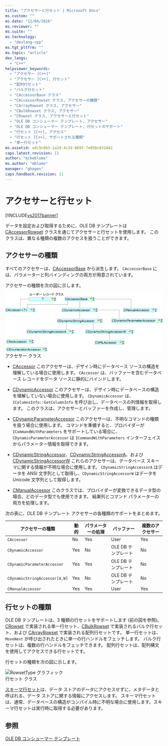 ```yaml
---
title: "アクセサーと行セット | Microsoft Docs"
ms.custom: ""
ms.date: "11/04/2016"
ms.reviewer: ""
ms.suite: ""
ms.technology: 
  - "devlang-cpp"
ms.tgt_pltfrm: ""
ms.topic: "article"
dev_langs: 
  - "C++"
helpviewer_keywords: 
  - "アクセサー [C++]"
  - "アクセサー [C++], 行セット"
  - "配列行セット"
  - "バルク行セット"
  - "CAccessorBase クラス"
  - "CAccessorRowset クラス, アクセサーの種類"
  - "CArrayRowset クラス, アクセサー"
  - "CBulkRowset クラス, アクセサー"
  - "CRowset クラス, アクセサーと行セット"
  - "OLE DB コンシューマー テンプレート, アクセサー"
  - "OLE DB コンシューマー テンプレート, 行セットのサポート"
  - "行セット [C++], アクセス"
  - "行セット [C++], サポートされる種類"
  - "単一行セット"
ms.assetid: edc9c8b3-1a2d-4c2d-869f-7e058c631042
caps.latest.revision: 11
author: "mikeblome"
ms.author: "mblome"
manager: "ghogen"
caps.handback.revision: 11
---
```

# アクセサーと行セット
[!INCLUDE[vs2017banner](../../assembler/inline/includes/vs2017banner.md)]

データを設定および取得するために、OLE DB テンプレートは [CAccessorRowset](../Topic/CAccessorRowset%20Class.md) クラスを通じてアクセサーと行セットを使用します。  このクラスは、異なる種類の複数のアクセスを扱うことができます。  
  
## アクセサーの種類  
 すべてのアクセサーは、[CAccessorBase](../../data/oledb/caccessorbase-class.md) から派生します。  `CAccessorBase` には、パラメーターと列バインディングの両方が用意されています。  
  
 アクセサーの種類を次の図に示します。  
  
 ![アクセサー タイプ](../../data/oledb/media/vcaccessortypes.gif "vcAccessorTypes")  
アクセサー クラス  
  
-   [CAccessor](../Topic/CAccessor%20Class.md) このアクセサーは、デザイン時にデータベース ソースの構造を理解している場合に使用します。  `CAccessor` は、バッファーを含むデータベース レコードをデータ ソースに静的にバインドします。  
  
-   [CDynamicAccessor](../../data/oledb/cdynamicaccessor-class.md) このアクセサーは、デザイン時にデータベースの構造を理解していない場合に使用します。  `CDynamicAccessor` は、`IColumnsInfo::GetColumnInfo` を呼び出し、データベースの列情報を取得します。  このクラスは、アクセサーとバッファーを作成し、管理します。  
  
-   [CDynamicParameterAccessor](../../data/oledb/cdynamicparameteraccessor-class.md) このアクセサーは、不明なコマンドの種類を扱う場合に使用します。  コマンドを準備すると、プロバイダーが `ICommandWithParameters` をサポートしている場合に、`CDynamicParameterAccessor` は `ICommandWithParameters` インターフェイスからパラメーター情報を取得できます。  
  
-   [CDynamicStringAccessor](../../data/oledb/cdynamicstringaccessor-class.md)、[CDynamicStringAccessorA](../../data/oledb/cdynamicstringaccessora-class.md)、および [CDynamicStringAccessorW](../../data/oledb/cdynamicstringaccessorw-class.md) これらのアクセサーは、データベース スキーマに関する情報が不明な場合に使用します。  `CDynamicStringAccessorA` はデータを ANSI 文字列として取得し、`CDynamicStringAccessorW` はデータを Unicode 文字列として取得します。  
  
-   [CManualAccessor](../Topic/CManualAccessor%20Class.md) このクラスでは、プロバイダーが変換できるデータ型の場合、どのデータ型でも使用できます。  結果列とコマンド パラメーターの両方を処理します。  
  
 次の表に、OLE DB テンプレート アクセサーの各種類のサポートをまとめます。  
  
|アクセサーの種類|動的|パラメーターの処理|バッファー|複数のアクセサー|  
|--------------|--------|---------------|-----------|--------------|  
|`CAccessor`|No|Yes|User|Yes|  
|`CDynamicAccessor`|Yes|No|OLE DB テンプレート|No|  
|`CDynamicParameterAccessor`|Yes|Yes|OLE DB テンプレート|No|  
|`CDynamicStringAccessor[A,W]`|Yes|No|OLE DB テンプレート|No|  
|`CManualAccessor`|Yes|Yes|User|Yes|  
  
## 行セットの種類  
 OLE DB テンプレートは、3 種類の行セットをサポートします \(前の図を参照\)。[CRowset](../Topic/CRowset%20Class.md) で実装される単一行セット、[CBulkRowset](../Topic/CBulkRowset%20Class.md) で実装されるバルク行セット、および [CArrayRowset](../../data/oledb/carrayrowset-class.md) で実装される配列行セットです。  単一行セットは、`MoveNext` が呼び出されたときに単一の行ハンドルをフェッチします。  バルク行セットは、複数の行ハンドルをフェッチできます。  配列行セットは、配列構文を使用してアクセスできる行セットです。  
  
 行セットの種類を次の図に示します。  
  
 ![RowsetType グラフィック](../Image/vcRowsetTypes.gif "vcRowsetTypes")  
行セット クラス  
  
 [スキーマ行セット](../../data/oledb/obtaining-metadata-with-schema-rowsets.md)は、データ ストアのデータにアクセスせずに、メタデータと呼ばれる、データ ストアに関する情報にアクセスします。  スキーマ行セットは、通常、データベースの構造がコンパイル時に不明な場合に使用します。スキーマ行セットは実行時に取得する必要があります。  
  
## 参照  
 [OLE DB コンシューマー テンプレート](../../data/oledb/ole-db-consumer-templates-cpp.md)